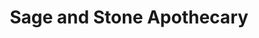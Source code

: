 ---
title: "Sage and Stone Apothecary"
url: /brookfield/sage-and-stone-apothecary/
shop: Haushaltsartikel
---